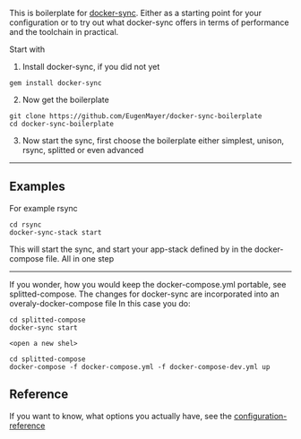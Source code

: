 This is boilerplate for [docker-sync](https://github.com/EugenMayer/docker_sync).
Either as a starting point for your configuration or to try out what docker-sync offers in terms of performance and the toolchain in practical.

Start with

 1) Install docker-sync, if you did not yet

```
gem install docker-sync
```

 2) Now get the boilerplate
```
git clone https://github.com/EugenMayer/docker-sync-boilerplate
cd docker-sync-boilerplate
```

 3) Now start the sync, first choose the boilerplate either simplest, unison, rsync, splitted or even advanced

---

## Examples

For example rsync
```
cd rsync
docker-sync-stack start
```
This will start the sync, and start your app-stack defined by in the docker-compose file. All in one step

---

If you wonder, how you would keep the docker-compose.yml portable, see splitted-compose. The changes for docker-sync are incorporated into an overaly-docker-compose file
In this case you do:

```
cd splitted-compose
docker-sync start

<open a new shel>

cd splitted-compose
docker-compose -f docker-compose.yml -f docker-compose-dev.yml up
```

## Reference

If you want to know, what options you actually have, see the [configuration-reference](https://github.com/EugenMayer/docker-sync/wiki/2.-Configuration#docker-syncyml)